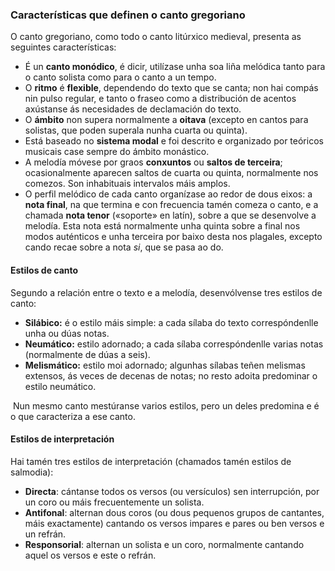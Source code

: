 ### Características que definen o canto gregoriano

O canto gregoriano, como todo o canto litúrxico medieval, presenta as seguintes características:

- É un **canto monódico**, é dicir, utilízase unha soa liña melódica tanto para o canto solista como para o canto a un tempo.
- O **ritmo** é **flexible**, dependendo do texto que se canta; non hai compás nin pulso regular, e tanto o fraseo como a distribución de acentos axústanse ás necesidades de declamación do texto.
- O **ámbito** non supera normalmente a **oitava** (excepto en cantos para solistas, que poden superala nunha cuarta ou quinta).
- Está baseado no **sistema modal** e foi descrito e organizado por teóricos musicais case sempre do ámbito monástico.
- A melodía móvese por graos **conxuntos** ou **saltos de terceira**; ocasionalmente aparecen saltos de cuarta ou quinta, normalmente nos comezos. Son inhabituais intervalos máis amplos.
- O perfil melódico de cada canto organízase ao redor de dous eixos: a **nota final**, na que termina e con frecuencia tamén comeza o canto, e a chamada **nota tenor** («soporte» en latín), sobre a que se desenvolve a melodía. Esta nota está normalmente unha quinta sobre a final nos modos auténticos e unha terceira por baixo desta nos plagales, excepto cando recae sobre a nota *si*, que se pasa ao do.

#### Estilos de canto

Segundo a relación entre o texto e a melodía, desenvólvense tres estilos de canto:

- **Silábico:** é o estilo máis simple: a cada sílaba do texto correspóndenlle unha ou dúas notas.
- **Neumático:** estilo adornado; a cada sílaba correspóndenlle varias notas (normalmente de dúas a seis).
- **Melismático:** estilo moi adornado; algunhas sílabas teñen melismas extensos, ás veces de decenas de notas; no resto adoita predominar o estilo neumático.

​	Nun mesmo canto mestúranse varios estilos, pero un deles predomina e é o que caracteriza a ese canto.

#### Estilos de interpretación

Hai tamén tres estilos de interpretación (chamados tamén estilos de salmodia):

- **Directa**: cántanse todos os versos (ou versículos) sen interrupción, por un coro ou máis frecuentemente un solista.
- **Antifonal**: alternan dous coros (ou dous pequenos grupos de cantantes, máis exactamente) cantando os versos impares e pares ou ben versos e un refrán.
- **Responsorial**: alternan un solista e un coro, normalmente cantando aquel os versos e este o refrán.